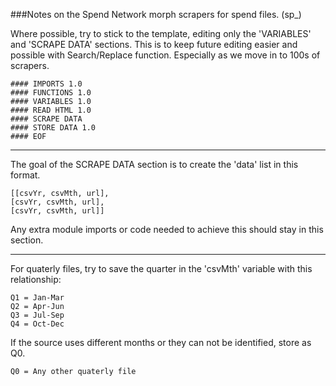 
###Notes on the Spend Network morph scrapers for spend files. (sp_)


Where possible, try to stick to the template, editing only the 'VARIABLES' and 'SCRAPE DATA' sections.
This is to keep future editing easier and possible with Search/Replace function.
Especially as we move in to 100s of scrapers.


```
#### IMPORTS 1.0
#### FUNCTIONS 1.0
#### VARIABLES 1.0
#### READ HTML 1.0
#### SCRAPE DATA
#### STORE DATA 1.0
#### EOF
```


---

The goal of the SCRAPE DATA section is to create the 'data' list in this format.

```
[[csvYr, csvMth, url],
[csvYr, csvMth, url],
[csvYr, csvMth, url]]
```

Any extra module imports or code needed to achieve this should stay in this section.

---

For quaterly files, try to save the quarter in the 'csvMth' variable with this relationship:

```
Q1 = Jan-Mar
Q2 = Apr-Jun
Q3 = Jul-Sep
Q4 = Oct-Dec
```

If the source uses different months or they can not be identified, store as Q0.

```
Q0 = Any other quaterly file
```
